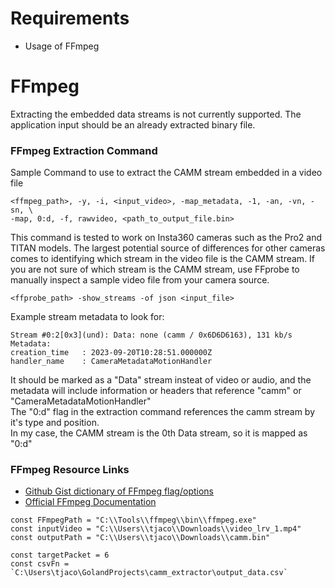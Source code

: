 # Requirements
- Usage of FFmpeg

# FFmpeg
Extracting the embedded data streams is not currently supported. The application input
should be an already extracted binary file.

### FFmpeg Extraction Command
Sample Command to use to extract the CAMM stream embedded in a video file

```shell
<ffmpeg_path>, -y, -i, <input_video>, -map_metadata, -1, -an, -vn, -sn, \
-map, 0:d, -f, rawvideo, <path_to_output_file.bin>
```
This command is tested to work on Insta360 cameras such as the Pro2 and TITAN models. 
The largest potential source of differences for other cameras comes to identifying which stream in the video file
is the CAMM stream. If you are not sure of which stream is the CAMM stream, use FFprobe to manually inspect a sample
video file from your camera source. 


```shell
<ffprobe_path> -show_streams -of json <input_file>
```

Example stream metadata to look for:   
```
Stream #0:2[0x3](und): Data: none (camm / 0x6D6D6163), 131 kb/s
Metadata:
creation_time   : 2023-09-20T10:28:51.000000Z
handler_name    : CameraMetadataMotionHandler
```
It should be marked as a "Data" stream insteat of video or audio, and the metadata will include information or headers
that reference "camm" or "CameraMetadataMotionHandler"  
The "0:d" flag in the extraction command references the camm stream by it's type and position.   
In my case, the CAMM stream is the 0th Data stream, so it is mapped as "0:d"


### FFmpeg Resource Links
- [Github Gist dictionary of FFmpeg flag/options](https://gist.github.com/tayvano/6e2d456a9897f55025e25035478a3a50)
- [Official FFmpeg Documentation](https://ffmpeg.org/ffmpeg.html)




```
const FFmpegPath = "C:\\Tools\\ffmpeg\\bin\\ffmpeg.exe"
const inputVideo = "C:\\Users\\tjaco\\Downloads\\video_lrv_1.mp4"
const outputPath = "C:\\Users\\tjaco\\Downloads\\camm.bin"

const targetPacket = 6
const csvFn = `C:\Users\tjaco\GolandProjects\camm_extractor\output_data.csv`
```